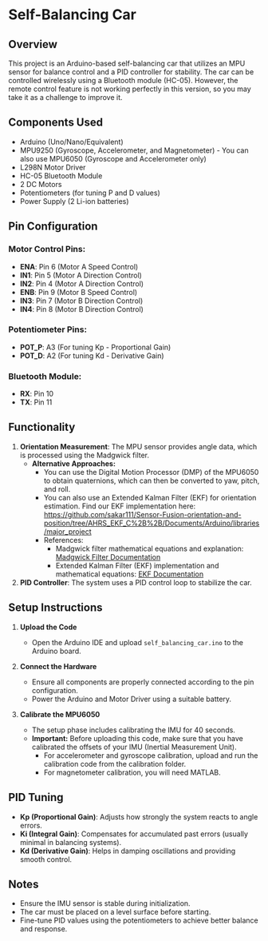 # Self-Balancing Car

## Overview
This project is an Arduino-based self-balancing car that utilizes an MPU sensor for balance control and a PID controller for stability. The car can be controlled wirelessly using a Bluetooth module (HC-05). However, the remote control feature is not working perfectly in this version, so you may take it as a challenge to improve it.

## Components Used
- Arduino (Uno/Nano/Equivalent)
- MPU9250 (Gyroscope, Accelerometer, and Magnetometer) - You can also use MPU6050 (Gyroscope and Accelerometer only)
- L298N Motor Driver
- HC-05 Bluetooth Module
- 2 DC Motors
- Potentiometers (for tuning P and D values)
- Power Supply (2 Li-ion batteries)

## Pin Configuration
### Motor Control Pins:
- **ENA**: Pin 6 (Motor A Speed Control)
- **IN1**: Pin 5 (Motor A Direction Control)
- **IN2**: Pin 4 (Motor A Direction Control)
- **ENB**: Pin 9 (Motor B Speed Control)
- **IN3**: Pin 7 (Motor B Direction Control)
- **IN4**: Pin 8 (Motor B Direction Control)

### Potentiometer Pins:
- **POT_P**: A3 (For tuning Kp - Proportional Gain)
- **POT_D**: A2 (For tuning Kd - Derivative Gain)

### Bluetooth Module:
- **RX**: Pin 10
- **TX**: Pin 11

## Functionality
1. **Orientation Measurement**: The MPU sensor provides angle data, which is processed using the Madgwick filter.
    - **Alternative Approaches:**
      - You can use the Digital Motion Processor (DMP) of the MPU6050 to obtain quaternions, which can then be converted to yaw, pitch, and roll.
      - You can also use an Extended Kalman Filter (EKF) for orientation estimation.
         Find our EKF implementation here: https://github.com/sakar111/Sensor-Fusion-orientation-and-position/tree/AHRS_EKF_C%2B%2B/Documents/Arduino/libraries/major_project
      - References:
        - Madgwick filter mathematical equations and explanation: [Madgwick Filter Documentation](https://ahrs.readthedocs.io/en/latest/filters/madgwick.html)
        - Extended Kalman Filter (EKF) implementation and mathematical equations: [EKF Documentation](https://ahrs.readthedocs.io/en/latest/filters/ekf.html)
2. **PID Controller**: The system uses a PID control loop to stabilize the car.

## Setup Instructions
1. **Upload the Code**
   - Open the Arduino IDE and upload `self_balancing_car.ino` to the Arduino board.

2. **Connect the Hardware**
   - Ensure all components are properly connected according to the pin configuration.
   - Power the Arduino and Motor Driver using a suitable battery.

3. **Calibrate the MPU6050**
   - The setup phase includes calibrating the IMU for 40 seconds.
   - **Important:** Before uploading this code, make sure that you have calibrated the offsets of your IMU (Inertial Measurement Unit).
     - For accelerometer and gyroscope calibration, upload and run the calibration code from the calibration folder.
     - For magnetometer calibration, you will need MATLAB.

## PID Tuning
- **Kp (Proportional Gain)**: Adjusts how strongly the system reacts to angle errors.
- **Ki (Integral Gain)**: Compensates for accumulated past errors (usually minimal in balancing systems).
- **Kd (Derivative Gain)**: Helps in damping oscillations and providing smooth control.

## Notes
- Ensure the IMU sensor is stable during initialization.
- The car must be placed on a level surface before starting.
- Fine-tune PID values using the potentiometers to achieve better balance and response.

